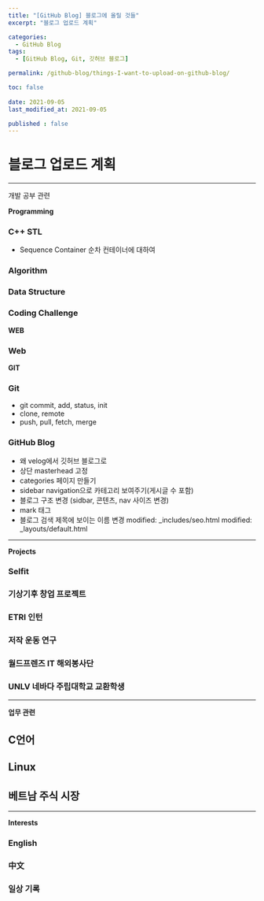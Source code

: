 ```yaml
---
title: "[GitHub Blog] 블로그에 올릴 것들"
excerpt: "블로그 업로드 계획"

categories:
  - GitHub Blog
tags:
  - [GitHub Blog, Git, 깃허브 블로그]

permalink: /github-blog/things-I-want-to-upload-on-github-blog/

toc: false
 
date: 2021-09-05
last_modified_at: 2021-09-05

published : false
---
```


# 블로그 업로드 계획

---
개발 공부 관련

**Programming**

### C++ STL
- Sequence Container 순차 컨테이너에 대하여

### Algorithm

### Data Structure

### Coding Challenge

**WEB**

### Web

**GIT**

### Git
- git commit, add, status, init
- clone, remote
- push, pull, fetch, merge

### GitHub Blog
- 왜 velog에서 깃허브 블로그로
- 상단 masterhead 고정
- categories 페이지 만들기
- sidebar navigation으로 카테고리 보여주기(게시글 수 포함)
- 블로그 구조 변경 (sidbar, 콘텐츠, nav 사이즈 변경)
- mark 태그
- 블로그 검색 제목에 보이는 이름 변경   modified:   _includes/seo.html
        modified:   _layouts/default.html
---

**Projects**

### Selfit

### 기상기후 창업 프로젝트

### ETRI 인턴

### 저작 운동 연구

### 월드프렌즈 IT 해외봉사단

### UNLV 네바다 주립대학교 교환학생

---

**업무 관련**
## C언어

## Linux

## 베트남 주식 시장


---

**Interests**
### English

### 中文

### 일상 기록
